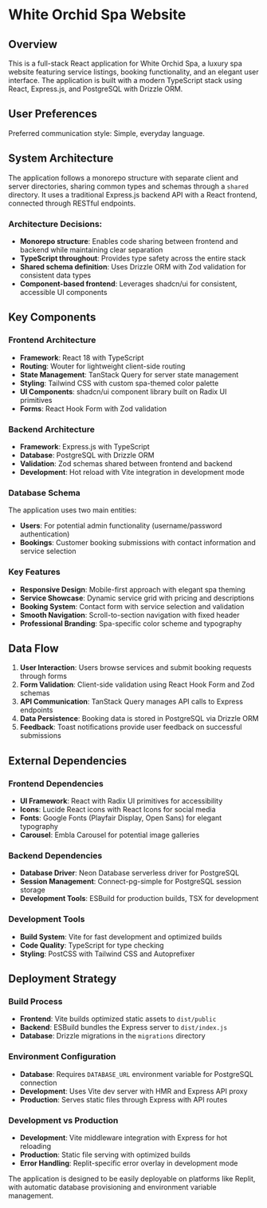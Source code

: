 # White Orchid Spa Website

## Overview

This is a full-stack React application for White Orchid Spa, a luxury spa website featuring service listings, booking functionality, and an elegant user interface. The application is built with a modern TypeScript stack using React, Express.js, and PostgreSQL with Drizzle ORM.

## User Preferences

Preferred communication style: Simple, everyday language.

## System Architecture

The application follows a monorepo structure with separate client and server directories, sharing common types and schemas through a `shared` directory. It uses a traditional Express.js backend API with a React frontend, connected through RESTful endpoints.

### Architecture Decisions:
- **Monorepo structure**: Enables code sharing between frontend and backend while maintaining clear separation
- **TypeScript throughout**: Provides type safety across the entire stack
- **Shared schema definition**: Uses Drizzle ORM with Zod validation for consistent data types
- **Component-based frontend**: Leverages shadcn/ui for consistent, accessible UI components

## Key Components

### Frontend Architecture
- **Framework**: React 18 with TypeScript
- **Routing**: Wouter for lightweight client-side routing
- **State Management**: TanStack Query for server state management
- **Styling**: Tailwind CSS with custom spa-themed color palette
- **UI Components**: shadcn/ui component library built on Radix UI primitives
- **Forms**: React Hook Form with Zod validation

### Backend Architecture
- **Framework**: Express.js with TypeScript
- **Database**: PostgreSQL with Drizzle ORM
- **Validation**: Zod schemas shared between frontend and backend
- **Development**: Hot reload with Vite integration in development mode

### Database Schema
The application uses two main entities:
- **Users**: For potential admin functionality (username/password authentication)
- **Bookings**: Customer booking submissions with contact information and service selection

### Key Features
- **Responsive Design**: Mobile-first approach with elegant spa theming
- **Service Showcase**: Dynamic service grid with pricing and descriptions
- **Booking System**: Contact form with service selection and validation
- **Smooth Navigation**: Scroll-to-section navigation with fixed header
- **Professional Branding**: Spa-specific color scheme and typography

## Data Flow

1. **User Interaction**: Users browse services and submit booking requests through forms
2. **Form Validation**: Client-side validation using React Hook Form and Zod schemas
3. **API Communication**: TanStack Query manages API calls to Express endpoints
4. **Data Persistence**: Booking data is stored in PostgreSQL via Drizzle ORM
5. **Feedback**: Toast notifications provide user feedback on successful submissions

## External Dependencies

### Frontend Dependencies
- **UI Framework**: React with Radix UI primitives for accessibility
- **Icons**: Lucide React icons with React Icons for social media
- **Fonts**: Google Fonts (Playfair Display, Open Sans) for elegant typography
- **Carousel**: Embla Carousel for potential image galleries

### Backend Dependencies
- **Database Driver**: Neon Database serverless driver for PostgreSQL
- **Session Management**: Connect-pg-simple for PostgreSQL session storage
- **Development Tools**: ESBuild for production builds, TSX for development

### Development Tools
- **Build System**: Vite for fast development and optimized builds
- **Code Quality**: TypeScript for type checking
- **Styling**: PostCSS with Tailwind CSS and Autoprefixer

## Deployment Strategy

### Build Process
- **Frontend**: Vite builds optimized static assets to `dist/public`
- **Backend**: ESBuild bundles the Express server to `dist/index.js`
- **Database**: Drizzle migrations in the `migrations` directory

### Environment Configuration
- **Database**: Requires `DATABASE_URL` environment variable for PostgreSQL connection
- **Development**: Uses Vite dev server with HMR and Express API proxy
- **Production**: Serves static files through Express with API routes

### Development vs Production
- **Development**: Vite middleware integration with Express for hot reloading
- **Production**: Static file serving with optimized builds
- **Error Handling**: Replit-specific error overlay in development mode

The application is designed to be easily deployable on platforms like Replit, with automatic database provisioning and environment variable management.
